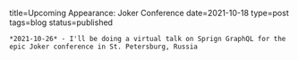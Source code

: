 
title=Upcoming Appearance: Joker Conference 
date=2021-10-18
type=post
tags=blog
status=published
~~~~~~
*2021-10-26* - I'll be doing a virtual talk on Sprign GraphQL for the epic Joker conference in St. Petersburg, Russia
            
